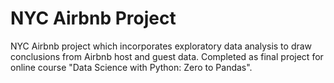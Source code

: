 # NYC Airbnb Project

NYC Airbnb project which incorporates exploratory data analysis to draw conclusions from Airbnb host and guest data. Completed as final project for online course "Data Science with Python: Zero to Pandas".
